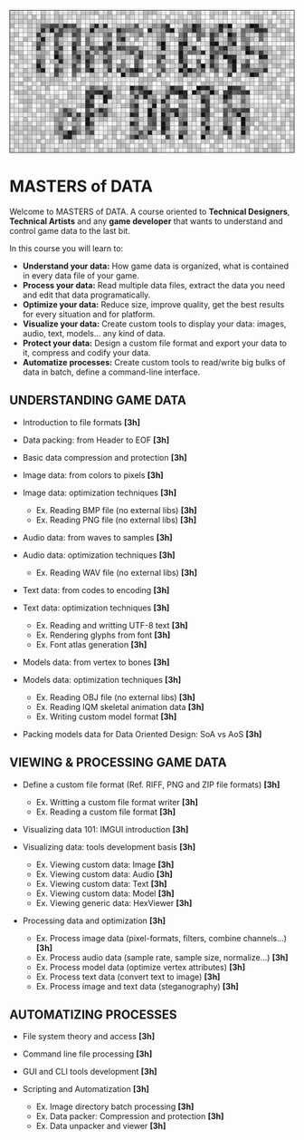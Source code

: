 ![](mod.png)

# MASTERS of DATA

Welcome to MASTERS of DATA. A course oriented to **Technical Designers**, **Technical Artists** and any **game developer** that wants to understand and control game data to the last bit.

In this course you will learn to:

 - **Understand your data:** How game data is organized, what is contained in every data file of your game.
 - **Process your data:** Read multiple data files, extract the data you need and edit that data programatically.
 - **Optimize your data:** Reduce size, improve quality, get the best results for every situation and for platform.
 - **Visualize your data:** Create custom tools to display your data: images, audio, text, models... any kind of data.
 - **Protect your data:** Design a custom file format and export your data to it, compress and codify your data.
 - **Automatize processes:** Create custom tools to read/write big bulks of data in batch, define a command-line interface.
 
## UNDERSTANDING GAME DATA

 - Introduction to file formats **[3h]**
 - Data packing: from Header to EOF **[3h]**
 - Basic data compression and protection **[3h]**
 - Image data: from colors to pixels **[3h]**
 - Image data: optimization techniques **[3h]**
 
   - Ex. Reading BMP file (no external libs) **[3h]**
   - Ex. Reading PNG file (no external libs) **[3h]**
   
 - Audio data: from waves to samples **[3h]**
 - Audio data: optimization techniques **[3h]**
 
   - Ex. Reading WAV file (no external libs) **[3h]**
   
 - Text data: from codes to encoding **[3h]**
 - Text data: optimization techniques **[3h]**
 
   - Ex. Reading and writting UTF-8 text **[3h]**
   - Ex. Rendering glyphs from font **[3h]**
   - Ex. Font atlas generation **[3h]**
   
 - Models data: from vertex to bones **[3h]**
 - Models data: optimization techniques **[3h]**
 
   - Ex. Reading OBJ file (no external libs) **[3h]**
   - Ex. Reading IQM skeletal animation data **[3h]**
   - Ex. Writing custom model format **[3h]**
   
 - Packing models data for Data Oriented Design: SoA vs AoS **[3h]**

## VIEWING & PROCESSING GAME DATA

 - Define a custom file format (Ref. RIFF, PNG and ZIP file formats) **[3h]**
 
   - Ex. Writting a custom file format writer **[3h]**
   - Ex. Reading a custom file format **[3h]**
   
 - Visualizing data 101: IMGUI introduction **[3h]**
 - Visualizing data: tools development basis **[3h]**
      
   - Ex. Viewing custom data: Image **[3h]**
   - Ex. Viewing custom data: Audio **[3h]**
   - Ex. Viewing custom data: Text **[3h]**
   - Ex. Viewing custom data: Model **[3h]**
   - Ex. Viewing generic data: HexViewer **[3h]**
   
 - Processing data and optimization **[3h]**
   
   - Ex. Process image data (pixel-formats, filters, combine channels...) **[3h]**
   - Ex. Process audio data (sample rate, sample size, normalize...) **[3h]**
   - Ex. Process model data (optimize vertex attributes) **[3h]**
   - Ex. Process text data (convert text to image) **[3h]**
   - Ex. Process image and text data (steganography) **[3h]**

## AUTOMATIZING PROCESSES

 - File system theory and access **[3h]**
 - Command line file processing **[3h]**
 - GUI and CLI tools development **[3h]**
 - Scripting and Automatization **[3h]**

   - Ex. Image directory batch processing **[3h]**
   - Ex. Data packer: Compression and protection **[3h]**
   - Ex. Data unpacker and viewer **[3h]**
